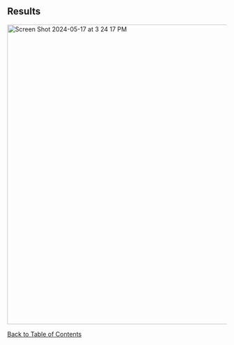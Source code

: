 ## Results

<img width="688" alt="Screen Shot 2024-05-17 at 3 24 17 PM" src="https://github.com/sijiadisa/SimSearchHub/assets/62917984/6b8d3e40-e250-409b-b1cd-9d92e9ce0dce">

[Back to Table of Contents](/README.md#table-of-contents)